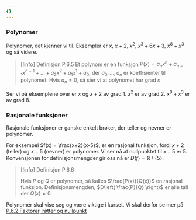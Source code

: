```yaml
---
{}
---
```

### Polynomer

Polynomer, det kjenner vi til.
Eksempler er $x$, $x+2$, $x^2$, $x^3 + 6x+3$, $x^8+x^3$ og så videre.

> [!info] Definisjon P.6.5
>  Et polynom er en funksjon
>  $\displaystyle P(x) = a_nx^n + a_{n-1}x^{n-1}+\ldots+a_2x^2+a_1x^1+a_0$, der $a_0,\ldots,a_n$ er koeffisienter til polynomet. Hvis $a_n \neq 0$, så sier vi at polynomet har grad $n$. 

Ser vi på eksemplene over er $x$ og $x+2$ av grad 1. $x^2$ er av grad 2. $x^8 +x^3$ er av grad 8.

### Rasjonale funksjoner

Rasjonale funksjoner er ganske enkelt brøker, der teller og nevner er polynomer. 

For eksempel $f(x) = \frac{x+2}{x-5}$, er en rasjonal funksjon, fordi $x+2$ (teller) og $x-5$ (nevner) er polynomer. Vi ser nå at nullpunktet til $x-5$ er $5$. Konvensjonen for definisjonsmengder gir oss nå er $D(f) = \mathbb{R}\setminus\{5\}$.

> [!info] Definisjon P.6.6 
>  
>  Hvis $P$ og $Q$ er polynomer, så kalles $\frac{P(x)}{Q(x)}$ en rasjonal funksjon. Definisjonsmengden, $D\left( \frac{P}{Q} \right)$ er alle tall der $Q(x) \neq 0$. 


Polynomer skal vise seg og være viktige i kurset. Vi skal derfor se mer på [P.6.2 Faktorer, røtter og nullpunkt](Kapittel%200%20-%20innledende%20kapittel/P.6.2%20Faktorer,%20røtter%20og%20nullpunkt.md)
